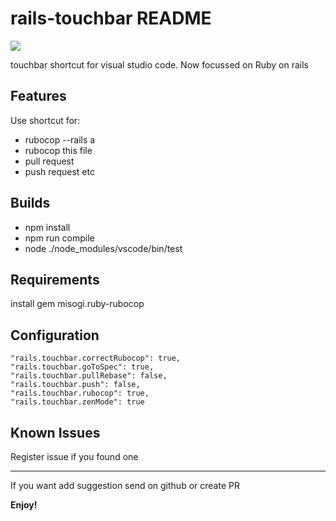 # rails-touchbar README


<img src="https://ci.appveyor.com/api/projects/status/github/kusumandaru/rails-touchbar?branch=master&svg=true">

touchbar shortcut for visual studio code. Now focussed on Ruby on rails

## Features

Use shortcut for:
- rubocop --rails a
- rubocop this file
- pull request
- push request
etc

## Builds
- npm install
- npm run compile
- node ./node_modules/vscode/bin/test

## Requirements

install gem misogi.ruby-rubocop

## Configuration
    "rails.touchbar.correctRubocop": true,
    "rails.touchbar.goToSpec": true,
    "rails.touchbar.pullRebase": false,
    "rails.touchbar.push": false,
    "rails.touchbar.rubocop": true,
    "rails.touchbar.zenMode": true


## Known Issues
Register issue if you found one

-----------------------------------------------------------------------------------------------------------

If you want add suggestion send on github or create PR

**Enjoy!**
